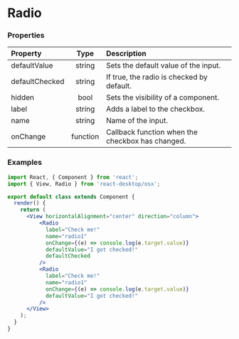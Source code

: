 # Radio

### Properties

Property            | Type         | Description
:------------------ | :-----------:| :----------
defaultValue        | string       | Sets the default value of the input.
defaultChecked      | string       | If true, the radio is checked by default.
hidden              | bool         | Sets the visibility of a component.
label               | string       | Adds a label to the checkbox.
name                | string       | Name of the input.
onChange            | function     | Callback function when the checkbox has changed.

### Examples

```jsx
import React, { Component } from 'react';
import { View, Radio } from 'react-desktop/osx';

export default class extends Component {
  render() {
    return (
      <View horizontalAlignment="center" direction="column">
          <Radio
            label="Check me!"
            name="radio1"
            onChange={(e) => console.log(e.target.value)}
            defaultValue="I got checked!"
            defaultChecked
          />
          <Radio
            label="Check me!"
            name="radio1"
            onChange={(e) => console.log(e.target.value)}
            defaultValue="I got checked!"
          />
      </View>
    );
  }
}
```
